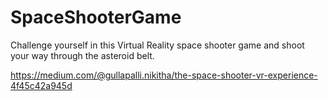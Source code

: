 # SpaceShooterGame
Challenge yourself in this Virtual Reality space shooter game and shoot your way through the asteroid belt.

https://medium.com/@gullapalli.nikitha/the-space-shooter-vr-experience-4f45c42a945d
